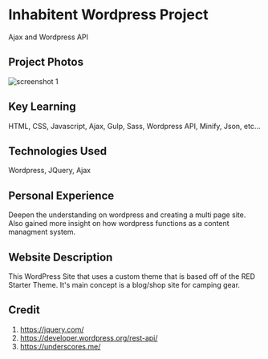 # Inhabitent Wordpress Project
Ajax and Wordpress API

## Project Photos

![screenshot 1](/themes/inhabitent/images/screencap1)

## Key Learning
HTML, CSS, Javascript, Ajax, Gulp, Sass, Wordpress API, Minify, Json, etc...

## Technologies Used
Wordpress, JQuery, Ajax

## Personal Experience
Deepen the understanding on wordpress and creating a multi page site. Also gained more insight on how wordpress functions as a content managment system.

## Website Description
This WordPress Site that uses a custom theme that is based off of the RED Starter Theme. It's main concept is a blog/shop site for camping gear.

## Credit
1. https://jquery.com/
2. https://developer.wordpress.org/rest-api/
3. https://underscores.me/